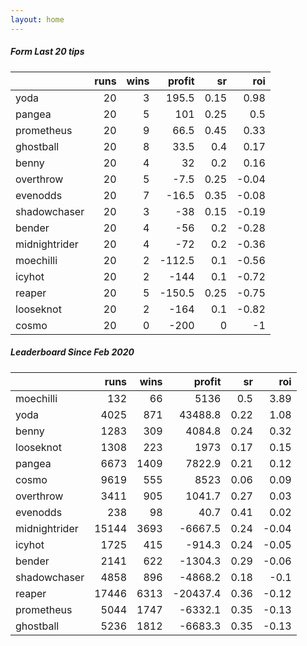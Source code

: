 ```yaml
---   
layout: home   
---   
```



##### Form Last 20 tips   

|               |   runs |   wins |   profit |   sr |   roi |
|:--------------|-------:|-------:|---------:|-----:|------:|
| yoda          |     20 |      3 |    195.5 | 0.15 |  0.98 |
| pangea        |     20 |      5 |    101   | 0.25 |  0.5  |
| prometheus    |     20 |      9 |     66.5 | 0.45 |  0.33 |
| ghostball     |     20 |      8 |     33.5 | 0.4  |  0.17 |
| benny         |     20 |      4 |     32   | 0.2  |  0.16 |
| overthrow     |     20 |      5 |     -7.5 | 0.25 | -0.04 |
| evenodds      |     20 |      7 |    -16.5 | 0.35 | -0.08 |
| shadowchaser  |     20 |      3 |    -38   | 0.15 | -0.19 |
| bender        |     20 |      4 |    -56   | 0.2  | -0.28 |
| midnightrider |     20 |      4 |    -72   | 0.2  | -0.36 |
| moechilli     |     20 |      2 |   -112.5 | 0.1  | -0.56 |
| icyhot        |     20 |      2 |   -144   | 0.1  | -0.72 |
| reaper        |     20 |      5 |   -150.5 | 0.25 | -0.75 |
| looseknot     |     20 |      2 |   -164   | 0.1  | -0.82 |
| cosmo         |     20 |      0 |   -200   | 0    | -1    |

##### Leaderboard Since Feb 2020   

|               |   runs |   wins |   profit |   sr |   roi |
|:--------------|-------:|-------:|---------:|-----:|------:|
| moechilli     |    132 |     66 |   5136   | 0.5  |  3.89 |
| yoda          |   4025 |    871 |  43488.8 | 0.22 |  1.08 |
| benny         |   1283 |    309 |   4084.8 | 0.24 |  0.32 |
| looseknot     |   1308 |    223 |   1973   | 0.17 |  0.15 |
| pangea        |   6673 |   1409 |   7822.9 | 0.21 |  0.12 |
| cosmo         |   9619 |    555 |   8523   | 0.06 |  0.09 |
| overthrow     |   3411 |    905 |   1041.7 | 0.27 |  0.03 |
| evenodds      |    238 |     98 |     40.7 | 0.41 |  0.02 |
| midnightrider |  15144 |   3693 |  -6667.5 | 0.24 | -0.04 |
| icyhot        |   1725 |    415 |   -914.3 | 0.24 | -0.05 |
| bender        |   2141 |    622 |  -1304.3 | 0.29 | -0.06 |
| shadowchaser  |   4858 |    896 |  -4868.2 | 0.18 | -0.1  |
| reaper        |  17446 |   6313 | -20437.4 | 0.36 | -0.12 |
| prometheus    |   5044 |   1747 |  -6332.1 | 0.35 | -0.13 |
| ghostball     |   5236 |   1812 |  -6683.3 | 0.35 | -0.13 |